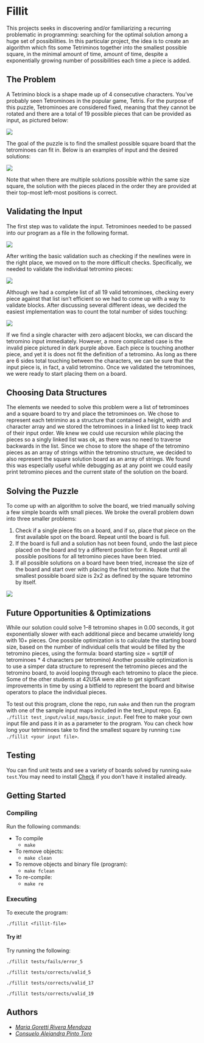 # Fillit
This projects seeks in discovering and/or familiarizing a recurring problematic in programming: searching for the optimal solution among a huge set of possibilities. In this particular project, the idea is to create an algorithm which fits some Tetriminos together into the smallest possible square, in the minimal amount of time, amount of time, despite a exponentially growing number of possibilities each time a piece is added.

## The Problem
A Tetrimino block is a shape made up of 4 consecutive characters. You’ve probably seen Tetrominoes in the popular game, Tetris. For the purpose of this puzzle, Tetrominoes are considered fixed, meaning that they cannot be rotated and there are a total of 19 possible pieces that can be provided as input, as pictured below:

![](piezas.png)

The goal of the puzzle is to find the smallest possible square board that the tetrominoes can fit in. Below is an examples of input and the desired solutions:

![](examples.png)

Note that when there are multiple solutions possible within the same size square, the solution with the pieces placed in the order they are provided at their top-most left-most positions is correct.

## Validating the Input
The first step was to validate the input. Tetrominoes needed to be passed into our program as a file in the following format.

![](basic_input.png)

After writing the basic validation such as checking if the newlines were in the right place, we moved on to the more difficult checks. Specifically, we needed to validate the individual tetromino pieces:

![](valid&invalid.png)

Although we had a complete list of all 19 valid tetrominoes, checking every piece against that list isn’t efficient so we had to come up with a way to validate blocks. After discussing several different ideas, we decided the easiest implementation was to count the total number of sides touching:

![](vci.png)

If we find a single character with zero adjacent blocks, we can discard the tetromino input immediately. However, a more complicated case is the invalid piece pictured in dark purple above. Each piece is touching another piece, and yet it is does not fit the definition of a tetromino. As long as there are 6 sides total touching between the characters, we can be sure that the input piece is, in fact, a valid tetromino.
Once we validated the tetrominoes, we were ready to start placing them on a board.

## Choosing Data Structures

The elements we needed to solve this problem were a list of tetrominoes and a square board to try and place the tetrominoes on. We chose to represent each tetrimino as a structure that contained a height, width and character array and we stored the tetrominoes in a linked list to keep track of their input order. We knew we could use recursion while placing the pieces so a singly linked list was ok, as there was no need to traverse backwards in the list.
Since we chose to store the shape of the tetromino pieces as an array of strings within the tetromino structure, we decided to also represent the square solution board as an array of strings. We found this was especially useful while debugging as at any point we could easily print tetromino pieces and the current state of the solution on the board.

## Solving the Puzzle
To come up with an algorithm to solve the board, we tried manually solving a few simple boards with small pieces. We broke the overall problem down into three smaller problems:
1. Check if a single piece fits on a board, and if so, place that piece on the first available spot on the board. Repeat until the board is full.
2. If the board is full and a solution has not been found, undo the last piece placed on the board and try a different position for it. Repeat until all possible positions for all tetromino pieces have been tried.
3. If all possible solutions on a board have been tried, increase the size of the board and start over with placing the first tetromino. Note that the smallest possible board size is 2x2 as defined by the square tetromino by itself.

![](ptpg.png)

 ## Future Opportunities & Optimizations
While our solution could solve 1–8 tetromino shapes in 0.00 seconds, it got exponentially slower with each additional piece and became unwieldy long with 10+ pieces.
One possible optimization is to calculate the starting board size, based on the number of individual cells that would be filled by the tetromino pieces, using the formula:
board starting size = sqrt(# of tetrominoes * 4 characters per tetromino)
Another possible optimization is to use a simper data structure to represent the tetromino pieces and the tetromino board, to avoid looping through each tetromino to place the piece. Some of the other students at 42USA were able to get significant improvements in time by using a bitfield to represent the board and bitwise operators to place the individual pieces.

To test out this program, clone the repo, run `make` and then run the program with one of the sample input maps included in the test\_input repo. Eg. `./fillit test_input/valid_maps/basic_input`. Feel free to make your own input file and pass it in as a parameter to the program. You can check how long your tetriminoes take to find the smallest square by running `time ./fillit <your input file>`.


## Testing

You can find unit tests and see a variety of boards solved by running `make test`.You may need to install [Check](https://libcheck.github.io/check/web/install.html) if you don't have it installed already.

## Getting Started

### Compiling

Run the following commands:

* To compile
	- `make`
* To remove objects:
	- `make clean`
* To remove objects and binary file (program):
	- `make fclean`
* To re-compile:
	- `make re`

### Executing

To execute the program:

`./fillit <fillit-file>`

#### Try it!

Try running the following:

`./fillit tests/fails/error_5`

`./fillit tests/corrects/valid_5`

`./fillit tests/corrects/valid_17`

`./fillit tests/corrects/valid_19`

## Authors

* [*Maria Goretti Rivera Mendoza*](https://github.com/GorettiRivera)
* [*Consuelo Alejandra Pinto Toro*](https://github.com/hatejandra)
